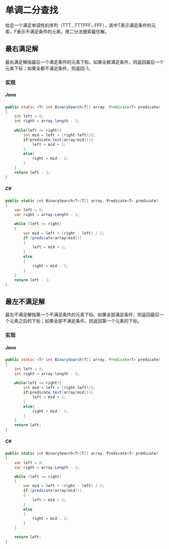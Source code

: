 # 单调二分查找

给定一个满足单调性的序列（TTT...TTTFFF...FFF），其中T表示满足条件的元素，F表示不满足条件的元素。用二分法搜索最优解。

## 最右满足解

最右满足解指最后一个满足条件的元素下标。如果全都满足条件，则返回最后一个元素下标；如果全都不满足条件，则返回-1。

### 实现
##### Java
``` Java
public static <T> int BinarySearch(T[] array, Predicate<T> predicate)
{
	int left = 0;
	int right = array.length - 1;
	
	while(left <= right){
		int mid = left + (right-left)/2;
		if(predicate.test(array[mid])){
			left = mid + 1;
		}
		else{
			right = mid - 1;
		}
	}
	return left - 1;
}
```

##### C#
``` C#
public static int BinarySearch<T>(T[] array, Predicate<T> predicate)
{
    var left = 0;
    var right = array.Length - 1;

    while (left <= right)
    {
        var mid = left + (right - left) / 2;
        if (predicate(array[mid]))
        {
            left = mid + 1;
        }
        else
        {
            right = mid - 1;
        }
    }
    return left - 1;
}
```

## 最左不满足解

最左不满足解指第一个不满足条件的元素下标。如果全部满足条件，则返回最后一个元素之后的下标；如果全部不满足条件，则返回第一个元素的下标。

### 实现
##### Java
``` Java
public static <T> int BinarySearch(T[] array, Predicate<T> predicate)
{
	int left = 0;
	int right = array.length - 1;
	
	while(left <= right){
		int mid = left + (right-left)/2;
		if(predicate.test(array[mid])){
			left = mid + 1;
		}
		else{
			right = mid - 1;
		}
	}
	return left;
}
```

##### C#
``` C#
public static int BinarySearch<T>(T[] array, Predicate<T> predicate)
{
    var left = 0;
    var right = array.Length - 1;

    while (left <= right)
    {
        var mid = left + (right - left) / 2;
        if (predicate(array[mid]))
        {
            left = mid + 1;
        }
        else
        {
            right = mid - 1;
        }
    }

    return left;
}
```